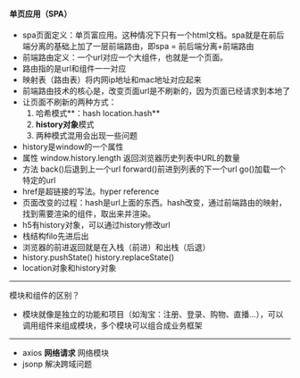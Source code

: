 #### 单页应用（SPA）

* spa页面定义：单页富应用。这种情况下只有一个html文档。spa就是在前后端分离的基础上加了一层前端路由，即spa = 前后端分离+前端路由
* 前端路由定义：一个url对应一个大组件，也就是一个页面。
* 路由指的是url和组件一一对应
* 映射表（路由表）将内网ip地址和mac地址对应起来
* 前端路由技术的核心是，改变页面url是不刷新的，因为页面已经请求到本地了
* 让页面不刷新的两种方式：
  1. 哈希模式**：hash  location.hash**
  2. **history对象**模式
  3. 两种模式混用会出现一些问题
* history是window的一个属性
* 属性
  window.history.length 返回浏览器历史列表中URL的数量
* 方法
back()后退到上一个url
forward()前进到列表的下一个url
go()加载一个特定的url
* href是超链接的写法。hyper reference
* 页面改变的过程：hash是url上面的东西。hash改变，通过前端路由的映射，找到需要渲染的组件，取出来并渲染。
* h5有history对象，可以通过history修改url
* 栈结构filo先进后出
* 浏览器的前进返回就是在入栈（前进）和出栈（后退）
* history.pushState()   history.replaceState()
* location对象和history对象

---

模块和组件的区别？
* 模块就像是独立的功能和项目（如淘宝：注册、登录、购物、直播...），可以调用组件来组成模块，多个模块可以组合成业务框架

---

* axios **网络请求**   网络模块
* jsonp 解决跨域问题